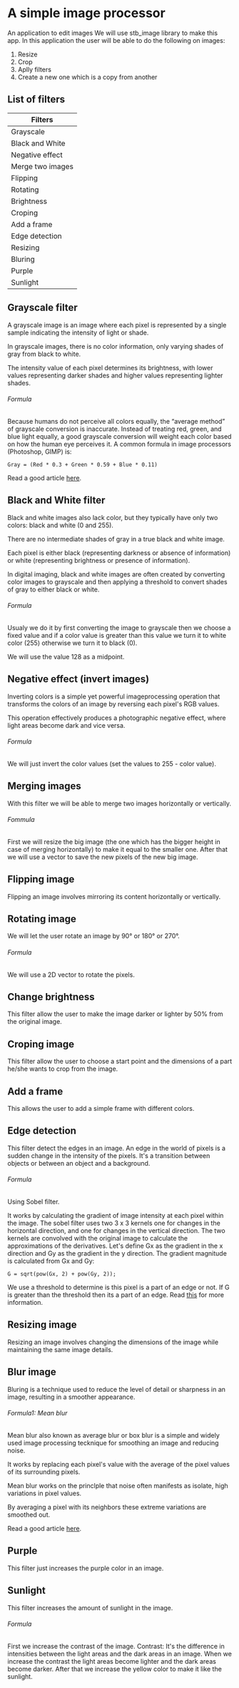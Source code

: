 # A simple image processor

An application to edit images
We will use stb_image library to make this app.
In this application the user will be able to do the following on images:

1. Resize
2. Crop
3. Aplly filters
4. Create a new one which is a copy from another

## List of filters

|       Filters      |
|--------------------|
|     Grayscale      |
|  Black and White   |
|  Negative effect   |
|  Merge two images  |
|     Flipping       |
|     Rotating       |
|    Brightness      |
|     Croping        |
|    Add a frame     |
|  Edge detection    |
|     Resizing       |
|     Bluring        |
|     Purple         |
|     Sunlight       |


## Grayscale filter
 A grayscale image is an image where each pixel is represented by a single sample indicating the intensity of light or shade.

 In grayscale images, there is no color information, only varying shades
 of gray from black to white.

 The intensity value of each pixel determines its brightness, with lower
 values representing darker shades and higher values representing lighter shades.

 
###### Formula
Because humans do not perceive all colors equally, the “average method” of grayscale conversion is inaccurate.  Instead of treating red, green, and blue light equally, a good grayscale conversion will weight each color based on how the human eye perceives it.  A common formula in image processors (Photoshop, GIMP) is:

```
Gray = (Red * 0.3 + Green * 0.59 + Blue * 0.11)
```
Read a good article [here](https://tannerhelland.com/2011/10/01/grayscale-image-algorithm-vb6.html).


## Black and White filter
 Black and white images also lack color, but they typically have only two colors: black and white (0
 and 255). 
 
 There are no intermediate shades of gray in a true black and white image. 
 
 Each pixel is either black (representing darkness or absence of information) or white (representing brightness
 or presence of information). 
 
 In digital imaging, black and white images are often created by converting color images to grayscale and then applying a threshold to convert shades of gray to
 either black or white.

###### Formula
 Usualy we do it by first converting the image to grayscale then we choose a fixed value
 and if a color value is greater than this value we turn it to white color (255) otherwise we turn it to black (0).

 We will use the value 128 as a midpoint.

## Negative effect (invert images)
   Inverting colors is a simple yet powerful imageprocessing operation that transforms the colors of
   an image by reversing each pixel's RGB values.
   
   This operation effectively produces a photographic negative effect, where light areas become dark and vice versa.

###### Formula
 We will just invert the color values (set the values to 255 - color value).

## Merging images
 With this filter we will be able to merge two images horizontally or vertically.

###### Fommula
 First we will resize the big image (the one which has the bigger height in case of merging horizontally) to make it equal to the smaller one.
 After that we will use a vector to save the new pixels of the new big image.

## Flipping image
 Flipping an image involves mirroring its content horizontally or vertically.


## Rotating image
 We will let the user rotate an image by 90° or 180° or 270°.

###### Formula
 We will use a 2D vector to rotate the pixels.

## Change brightness
 This filter allow the user to make the image darker or lighter by 50% from the original image.

## Croping image
 This filter allow the user to choose a start point and the dimensions of a part he/she wants to crop from the image.

## Add a frame
 This allows the user to add a simple frame with different colors.

## Edge detection
 This filter detect the edges in an image.
 An edge in the world of pixels is a sudden change in the intensity of the pixels.
 It's a transition between objects or between an object and a background.

###### Formula
 Using Sobel filter.
 
 It works by calculating the gradient of image intensity at each pixel within the image.
 The sobel filter uses two 3 x 3 kernels one for changes in the horizontal direction, and one for changes in the vertical direction.
 The two kernels are convolved with the original image to calculate the approximations of the derivatives.
 Let's define Gx as the gradient in the x direction and Gy as the gradient in the y direction.
 The gradient magnitude is calculated from Gx and Gy:
 ```
 G = sqrt(pow(Gx, 2) + pow(Gy, 2));
 ```
 We use a threshold to determine is this pixel is a part of an edge or not. If G is greater than the threshold then its a part of an edge.
 Read [this](https://www.cs.auckland.ac.nz/courses/compsci373s1c/PatricesLectures/Edge%20detection-Sobel_2up.pdf) for more information.

## Resizing image
 Resizing an image involves changing the dimensions of the image while maintaining the same image details.

## Blur image
 Bluring is a technique used to reduce the level of detail or sharpness in an image, resulting in a smoother appearance.

###### Formula1: Mean blur
 Mean blur also known as average blur or box blur is a simple and widely used image processing tecknique for smoothing an image and reducing noise.

 It works by replacing each pixel's value with the average of the pixel values of its surrounding pixels.

 Mean blur works on the princlple that noise often manifests as isolate, high variations in pixel values.

 By averaging a pixel with its neighbors these extreme variations are smoothed out.

 Read a good article [here](https://how.dev/answers/how-to-blur-an-image-using-a-mean-filter).


## Purple
 This filter just increases the purple color in an image.

## Sunlight
 This filter increases the amount of sunlight in the image.

###### Formula
 First we increase the contrast of the image. Contrast: It's the difference in intensities between the light areas and the dark areas in an image. When we increase the contrast the light areas become lighter and the dark areas become darker. After that we increase the yellow color to make it like the sunlight.